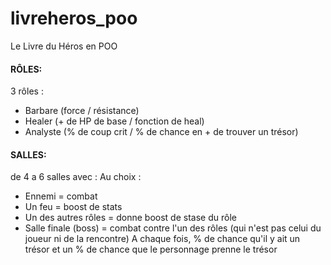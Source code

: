 # livreheros_poo
Le Livre du Héros en POO

#### RÔLES:
3 rôles : 
- Barbare (force / résistance)
- Healer (+ de HP de base / fonction de heal)
- Analyste (% de coup crit / % de chance en + de trouver un trésor)

#### SALLES:
de 4 a 6 salles avec :
Au choix : 
- Ennemi = combat
- Un feu = boost de stats 
- Un des autres rôles = donne boost de stase du rôle 
- Salle finale (boss) = combat contre l'un des rôles (qui n'est pas celui du joueur ni de la rencontre)
A chaque fois, % de chance qu'il y ait un trésor et un % de chance que le personnage prenne le trésor
